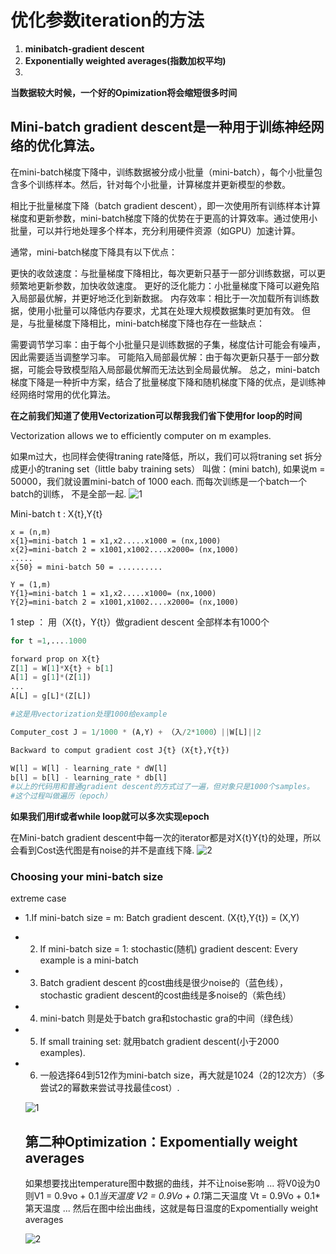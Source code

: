 # 优化参数iteration的方法
 1. **minibatch-gradient descent**
 2. **Exponentially weighted averages(指数加权平均)**
 3. 
**当数据较大时候，一个好的Opimization将会缩短很多时间**

## Mini-batch gradient descent是一种用于训练神经网络的优化算法。
在mini-batch梯度下降中，训练数据被分成小批量（mini-batch），每个小批量包含多个训练样本。然后，针对每个小批量，计算梯度并更新模型的参数。

相比于批量梯度下降（batch gradient descent），即一次使用所有训练样本计算梯度和更新参数，mini-batch梯度下降的优势在于更高的计算效率。通过使用小批量，可以并行地处理多个样本，充分利用硬件资源（如GPU）加速计算。

通常，mini-batch梯度下降具有以下优点：

更快的收敛速度：与批量梯度下降相比，每次更新只基于一部分训练数据，可以更频繁地更新参数，加快收敛速度。
更好的泛化能力：小批量梯度下降可以避免陷入局部最优解，并更好地泛化到新数据。
内存效率：相比于一次加载所有训练数据，使用小批量可以降低内存要求，尤其在处理大规模数据集时更加有效。
但是，与批量梯度下降相比，mini-batch梯度下降也存在一些缺点：

需要调节学习率：由于每个小批量只是训练数据的子集，梯度估计可能会有噪声，因此需要适当调整学习率。
可能陷入局部最优解：由于每次更新只基于一部分数据，可能会导致模型陷入局部最优解而无法达到全局最优解。
总之，mini-batch梯度下降是一种折中方案，结合了批量梯度下降和随机梯度下降的优点，是训练神经网络时常用的优化算法。

**在之前我们知道了使用Vectorization可以帮我我们省下使用for loop的时间**

Vectorization allows we to efficiently computer on m examples.

如果m过大，也同样会使得traning rate降低，所以，我们可以将traning set 拆分成更小的traning set（little baby training sets）
叫做：(mini batch), 如果说m = 50000，我们就设置mini-batch of 1000 each. 而每次训练是一个batch一个batch的训练，
不是全部一起.
![1](https://github.com/JoneSu1/Deep-learning-techniques-based-on-python-study-notes-and-project-records/assets/103999272/82d107d3-1ff1-4c63-befd-8039954ea985)

Mini-batch t : X{t},Y{t}
```
x = (n,m)
x{1}=mini-batch 1 = x1,x2.....x1000 = (nx,1000)
x{2}=mini-batch 2 = x1001,x1002....x2000= (nx,1000)
.....
x{50} = mini-batch 50 = ..........
```
```
Y = (1,m)
Y{1}=mini-batch 1 = x1,x2.....x1000= (nx,1000)
Y{2}=mini-batch 2 = x1001,x1002....x2000= (nx,1000)
```
1 step ： 用（X{t}，Y{t}）做gradient descent
全部样本有1000个
```python
for t =1,....1000

forward prop on X{t}
Z[1] = W[1]*X{t} + b[1]
A[1] = g[1]*(Z[1])
...
A[L] = g[L]*(Z[L])

#这是用vectorization处理1000给example

Computer_cost J = 1/1000 * (A,Y) + （入/2*1000）||W[L]||2

Backward to comput gradient cost J{t} (X{t},Y{t})

W[l] = W[l] - learning_rate * dW[l]
b[l] = b[l] - learning_rate * db[l]
#以上的代码用和普通gradient descent的方式过了一遍，但对象只是1000个samples。
#这个过程叫做遍历（epoch）
```
**如果我们用if或者while loop就可以多次实现epoch**

在Mini-batch gradient descent中每一次的iterator都是对X{t}Y{t}的处理，所以会看到Cost迭代图是有noise的并不是直线下降.
![2](https://github.com/JoneSu1/Deep-learning-techniques-based-on-python-study-notes-and-project-records/assets/103999272/fad36c1f-8667-4d42-b93c-9ceca632d6ba)

### Choosing your mini-batch size
extreme case 
- 1.If mini-batch size = m: Batch gradient descent. (X{t},Y{t}) = (X,Y)
- 2. If mini-batch size = 1: stochastic(随机) gradient descent: Every example is  a mini-batch
- 3. Batch gradient descent 的cost曲线是很少noise的（蓝色线）， stochastic gradient descent的cost曲线是多noise的（紫色线）
- 4. mini-batch 则是处于batch gra和stochastic gra的中间（绿色线）
- 5. If small training set: 就用batch gradient descent(小于2000 examples).
- 6. 一般选择64到512作为mini-batch size，再大就是1024（2的12次方）（多尝试2的幂数来尝试寻找最佳cost）.
  

  ![1](https://github.com/JoneSu1/Deep-learning-techniques-based-on-python-study-notes-and-project-records/assets/103999272/3f69799a-edd1-4acb-96b3-23e19a8197ff)
  

  ## 第二种Optimization：Expomentially weight averages

   如果想要找出temperature图中数据的曲线，并不让noise影响
...
  将V0设为0
  则V1 = 0.9vo + 0.1*当天温度
  V2 = 0.9Vo + 0.1*第二天温度
  Vt = 0.9Vo + 0.1*第天温度
...
  然后在图中绘出曲线，这就是每日温度的Expomentially weight averages

  ![2](https://github.com/JoneSu1/Deep-learning-techniques-based-on-python-study-notes-and-project-records/assets/103999272/c9ab6e98-ec4c-4e18-a753-e219c61f0981)
